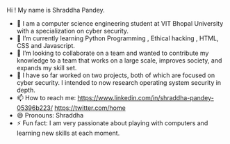 Hi ! My name is Shraddha Pandey.
<!--
**shraddhapandey100/shraddhapandey100** is a ✨ _special_ ✨ repository because its `README.md` (this file) appears on your GitHub profile.
Here are some ideas to get you started:
-->

- 🔭 I am a computer science engineering student at VIT Bhopal University with a specialization on cyber security.
- 🌱 I’m currently learning Python Programming , Ethical hacking , HTML, CSS and Javascript.
- 👯 I’m looking to collaborate on  a team and wanted to contribute my knowledge to a team that works on a large scale, improves society, and expands my skill set.
- 💬 I have so far worked on two projects, both of which are focused on cyber security. I intended to now research operating system security in depth.
- 📫 How to reach me: https://www.linkedin.com/in/shraddha-pandey-05396b223/ https://twitter.com/home
- 😄 Pronouns: Shraddha
- ⚡ Fun fact: I am very passionate about playing with computers and learning new skills at each moment. 


